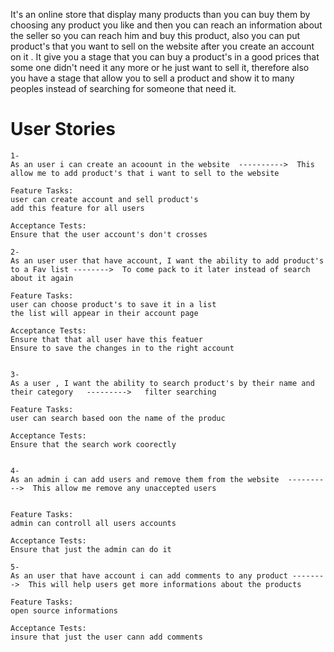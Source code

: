 
It's an online store that display many products than you can buy them by
choosing any product you like and then you can reach an information about
the seller so you can reach him and buy this product, also you can put product's
that you want to sell on the website after you create an  account on it .
It give you a stage that you can buy a product's in a good prices that some one
didn't need it any more or he just want to sell it, therefore also you have
a stage that allow you to sell a product and show it to many peoples instead
of searching for someone that need it.










# User Stories

```
1-
As an user i can create an acoount in the website  ---------->  This allow me to add product's that i want to sell to the website

Feature Tasks:
user can create account and sell product's
add this feature for all users

Acceptance Tests:
Ensure that the user account's don't crosses

2-
As an user user that have account, I want the ability to add product's to a Fav list -------->  To come pack to it later instead of search about it again 

Feature Tasks:
user can choose product's to save it in a list
the list will appear in their account page

Acceptance Tests:
Ensure that that all user have this featuer
Ensure to save the changes in to the right account


3-
As a user , I want the ability to search product's by their name and their category   --------->   filter searching  

Feature Tasks:
user can search based oon the name of the produc

Acceptance Tests:
Ensure that the search work coorectly


4-
As an admin i can add users and remove them from the website  ---------->  This allow me remove any unaccepted users


Feature Tasks:
admin can controll all users accounts

Acceptance Tests:
Ensure that just the admin can do it

5-
As an user that have account i can add comments to any product -------->  This will help users get more informations about the products

Feature Tasks:
open source informations

Acceptance Tests:
insure that just the user cann add comments

```
